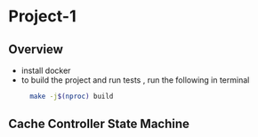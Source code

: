 # Project-1

## Overview

- install docker
- to build the project and run tests , run the following in terminal 
  ```bash
    make -j$(nproc) build
  ```
  
## Cache Controller State Machine